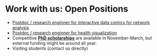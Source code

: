 # Work with us: Open Positions

<!---
* **[Lecturer/Reader in Data Visualization](https://elxw.fa.em3.oraclecloud.com/hcmUI/CandidateExperience/en/sites/CX_1001/job/313/?utm_medium=jobshare)**, tenured (deadline: Jan 12, 2021)
* __[PhD scholarship](phd-graphics-medicine.html)__ in Visualising Complex Care Pathways in Later Life (Deadline: end Jan 2021, Start: Sept 2021)
-->
* [Postdoc / research enginner for interactive data comics for network analysis](jobs-viscovery.html) 
* [Postdoc / research enginner for health visualization](jobs-health.html) 
* Competitive __[PhD scholarships](phd-edinburgh.html)__ are available in November-March, but external funding might be around all year. 
* Visiting students (contact us directly)
